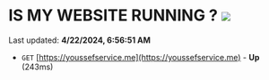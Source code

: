 # IS MY WEBSITE RUNNING ? [![](https://img.shields.io/static/v1?label=Sponsor&message=%E2%9D%A4&logo=GitHub&color=%23fe8e86)](https://github.com/sponsors/<username>)

Last updated: **4/22/2024, 6:56:51 AM**

- `GET` [https://youssefservice.me](https://youssefservice.me) - **Up** (243ms)
